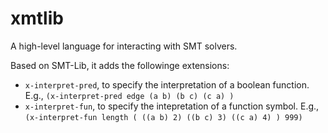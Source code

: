 # xmtlib

A high-level language for interacting with SMT solvers.

Based on SMT-Lib, it adds the followinge extensions:

* `x-interpret-pred`, to specify the interpretation of a boolean function.  E.g., `(x-interpret-pred edge (a b) (b c) (c a) )`
* `x-interpret-fun`, to specify the intepretation of a function symbol.  E.g., `(x-interpret-fun length ( ((a b) 2) ((b c) 3) ((c a) 4) ) 999)`
